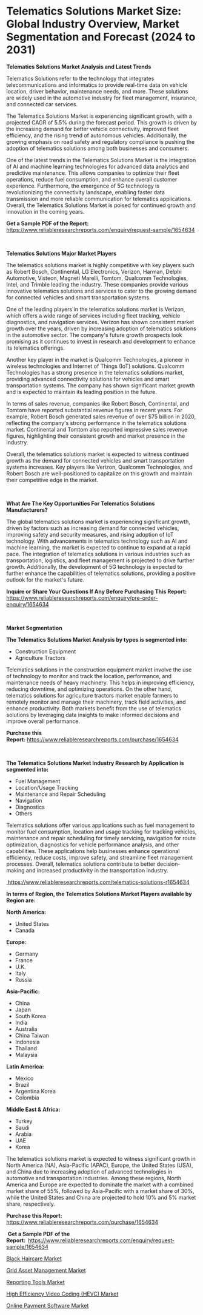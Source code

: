 <p><h1>Telematics Solutions Market Size: Global Industry Overview, Market Segmentation and Forecast (2024 to 2031)</h1></p><p><strong>Telematics Solutions Market Analysis and Latest Trends</strong></p>
<p><p>Telematics Solutions refer to the technology that integrates telecommunications and informatics to provide real-time data on vehicle location, driver behavior, maintenance needs, and more. These solutions are widely used in the automotive industry for fleet management, insurance, and connected car services. </p><p>The Telematics Solutions Market is experiencing significant growth, with a projected CAGR of 5.5% during the forecast period. This growth is driven by the increasing demand for better vehicle connectivity, improved fleet efficiency, and the rising trend of autonomous vehicles. Additionally, the growing emphasis on road safety and regulatory compliance is pushing the adoption of telematics solutions among both businesses and consumers.</p><p>One of the latest trends in the Telematics Solutions Market is the integration of AI and machine learning technologies for advanced data analytics and predictive maintenance. This allows companies to optimize their fleet operations, reduce fuel consumption, and enhance overall customer experience. Furthermore, the emergence of 5G technology is revolutionizing the connectivity landscape, enabling faster data transmission and more reliable communication for telematics applications. Overall, the Telematics Solutions Market is poised for continued growth and innovation in the coming years.</p></p>
<p><strong>Get a Sample PDF of the Report:&nbsp;</strong> <a href="https://www.reliableresearchreports.com/enquiry/request-sample/1654634">https://www.reliableresearchreports.com/enquiry/request-sample/1654634</a></p>
<p>&nbsp;</p>
<p><strong>Telematics Solutions Major Market Players</strong></p>
<p><p>The telematics solutions market is highly competitive with key players such as Robert Bosch, Continental, LG Electronics, Verizon, Harman, Delphi Automotive, Visteon, Magneti Marelli, Tomtom, Qualcomm Technologies, Intel, and Trimble leading the industry. These companies provide various innovative telematics solutions and services to cater to the growing demand for connected vehicles and smart transportation systems.</p><p>One of the leading players in the telematics solutions market is Verizon, which offers a wide range of services including fleet tracking, vehicle diagnostics, and navigation services. Verizon has shown consistent market growth over the years, driven by increasing adoption of telematics solutions in the automotive sector. The company's future growth prospects look promising as it continues to invest in research and development to enhance its telematics offerings.</p><p>Another key player in the market is Qualcomm Technologies, a pioneer in wireless technologies and Internet of Things (IoT) solutions. Qualcomm Technologies has a strong presence in the telematics solutions market, providing advanced connectivity solutions for vehicles and smart transportation systems. The company has shown significant market growth and is expected to maintain its leading position in the future.</p><p>In terms of sales revenue, companies like Robert Bosch, Continental, and Tomtom have reported substantial revenue figures in recent years. For example, Robert Bosch generated sales revenue of over $75 billion in 2020, reflecting the company's strong performance in the telematics solutions market. Continental and Tomtom also reported impressive sales revenue figures, highlighting their consistent growth and market presence in the industry.</p><p>Overall, the telematics solutions market is expected to witness continued growth as the demand for connected vehicles and smart transportation systems increases. Key players like Verizon, Qualcomm Technologies, and Robert Bosch are well-positioned to capitalize on this growth and maintain their competitive edge in the market.</p></p>
<p>&nbsp;</p>
<p><strong>What Are The Key Opportunities For Telematics Solutions Manufacturers?</strong></p>
<p><p>The global telematics solutions market is experiencing significant growth, driven by factors such as increasing demand for connected vehicles, improving safety and security measures, and rising adoption of IoT technology. With advancements in telematics technology such as AI and machine learning, the market is expected to continue to expand at a rapid pace. The integration of telematics solutions in various industries such as transportation, logistics, and fleet management is projected to drive further growth. Additionally, the development of 5G technology is expected to further enhance the capabilities of telematics solutions, providing a positive outlook for the market's future.</p></p>
<p><strong>Inquire or Share Your Questions If Any Before Purchasing This Report:</strong> <a href="https://www.reliableresearchreports.com/enquiry/pre-order-enquiry/1654634">https://www.reliableresearchreports.com/enquiry/pre-order-enquiry/1654634</a></p>
<p>&nbsp;</p>
<p><strong>Market Segmentation</strong></p>
<p><strong>The Telematics Solutions Market Analysis by types is segmented into:</strong></p>
<p><ul><li>Construction Equipment</li><li>Agriculture Tractors</li></ul></p>
<p><p>Telematics solutions in the construction equipment market involve the use of technology to monitor and track the location, performance, and maintenance needs of heavy machinery. This helps in improving efficiency, reducing downtime, and optimizing operations. On the other hand, telematics solutions for agriculture tractors market enable farmers to remotely monitor and manage their machinery, track field activities, and enhance productivity. Both markets benefit from the use of telematics solutions by leveraging data insights to make informed decisions and improve overall performance.</p></p>
<p><strong>Purchase this Report:&nbsp;</strong><a href="https://www.reliableresearchreports.com/purchase/1654634">https://www.reliableresearchreports.com/purchase/1654634</a></p>
<p>&nbsp;</p>
<p><strong>The Telematics Solutions Market Industry Research by Application is segmented into:</strong></p>
<p><ul><li>Fuel Management</li><li>Location/Usage Tracking</li><li>Maintenance and Repair Scheduling</li><li>Navigation</li><li>Diagnostics</li><li>Others</li></ul></p>
<p><p>Telematics solutions offer various applications such as fuel management to monitor fuel consumption, location and usage tracking for tracking vehicles, maintenance and repair scheduling for timely servicing, navigation for route optimization, diagnostics for vehicle performance analysis, and other capabilities. These applications help businesses enhance operational efficiency, reduce costs, improve safety, and streamline fleet management processes. Overall, telematics solutions contribute to better decision-making and increased productivity in the transportation industry.</p></p>
<p><a href="https://www.reliableresearchreports.com/telematics-solutions-r1654634">&nbsp;https://www.reliableresearchreports.com/telematics-solutions-r1654634</a></p>
<p><strong>In terms of Region, the Telematics Solutions Market Players available by Region are:</strong></p>
<p>
    <p> <strong> North America: </strong>
        <ul>
            <li>United States</li>
            <li>Canada</li>
        </ul>
        </p> 
    <p> <strong> Europe: </strong>
        <ul>
            <li>Germany</li>
            <li>France</li>
            <li>U.K.</li>
            <li>Italy</li>
            <li>Russia</li>
        </ul>
        </p> 
    <p> <strong> Asia-Pacific: </strong>
        <ul>
            <li>China</li>
            <li>Japan</li>
            <li>South Korea</li>
            <li>India</li>
            <li>Australia</li>
            <li>China Taiwan</li>
            <li>Indonesia</li>
            <li>Thailand</li>
            <li>Malaysia</li>
        </ul>
        </p> 
    <p> <strong> Latin America: </strong>
        <ul>
            <li>Mexico</li>
            <li>Brazil</li>
            <li>Argentina Korea</li>
            <li>Colombia</li>
        </ul>
        </p> 
    <p> <strong> Middle East & Africa: </strong>
        <ul>
            <li>Turkey</li>
            <li>Saudi</li>
            <li>Arabia</li>
            <li>UAE</li>
            <li>Korea</li>
        </ul>
    </p>
    </p>
<p><p>The telematics solutions market is expected to witness significant growth in North America (NA), Asia-Pacific (APAC), Europe, the United States (USA), and China due to increasing adoption of advanced technologies in automotive and transportation industries. Among these regions, North America and Europe are expected to dominate the market with a combined market share of 55%, followed by Asia-Pacific with a market share of 30%, while the United States and China are projected to hold 10% and 5% market share, respectively.</p></p>
<p><strong>Purchase this Report: </strong><a href="https://www.reliableresearchreports.com/purchase/1654634">https://www.reliableresearchreports.com/purchase/1654634</a></p>
<p>&nbsp;<strong>Get a Sample PDF of the Report:&nbsp;&nbsp;</strong><a href="https://www.reliableresearchreports.com/enquiry/request-sample/1654634">https://www.reliableresearchreports.com/enquiry/request-sample/1654634</a></p>
<p><strong></strong></p>
<p><p><a href="https://github.com/nicoletavirag/Market-Research-Report-List-4/blob/main/black-haircare-market.md">Black Haircare Market</a></p><p><a href="https://github.com/btwcqfvq34/Market-Research-Report-List-2/blob/main/grid-asset-management-market.md">Grid Asset Management Market</a></p><p><a href="https://github.com/gulaimolin/Market-Research-Report-List-6/blob/main/reporting-tools-market.md">Reporting Tools Market</a></p><p><a href="https://www.linkedin.com/pulse/in-depth-analysis-global-high-efficiency-video-coding-hevc-kkolf?trackingId=DMtAjkrqQ0esYmxYc8dmhQ%3D%3D">High Efficiency Video Coding (HEVC) Market</a></p><p><a href="https://github.com/mauripalmi/Market-Research-Report-List-4/blob/main/online-payment-software-market.md">Online Payment Software Market</a></p></p>